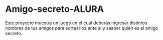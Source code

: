 # Amigo-secreto-ALURA
Este proyecto muestra un juego en el cual deberás ingresar distintos nombres de tus amigos para sortearlos ente sí y saaber quién es el amigo secreto.
